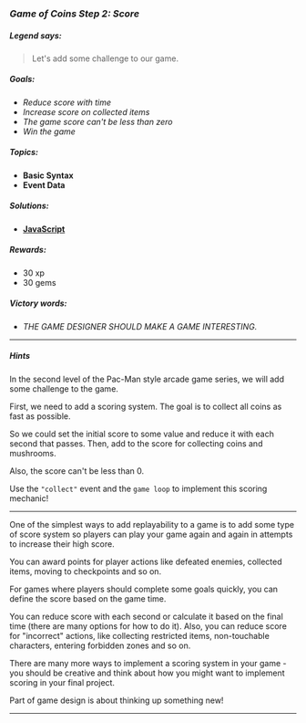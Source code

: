 ### _Game of Coins Step 2: Score_

##### _Legend says:_
> Let's add some challenge to our game.

##### _Goals:_
+ _Reduce score with time_
+ _Increase score on collected items_
+ _The game score can't be less than zero_
+ _Win the game_

##### _Topics:_
+ **Basic Syntax**
+ **Event Data**

##### _Solutions:_
+ **[JavaScript](goc2.js)**

##### _Rewards:_
+ 30 xp
+ 30 gems

##### _Victory words:_
+ _THE GAME DESIGNER SHOULD MAKE A GAME INTERESTING._

___

##### _Hints_

In the second level of the Pac-Man style arcade game series, we will add some challenge to the game.

First, we need to add a scoring system. The goal is to collect all coins as fast as possible.

So we could set the initial score to some value and reduce it with each second that passes. Then, add to the score for collecting coins and mushrooms.

Also, the score can't be less than 0.

Use the `"collect"` event and the `game loop` to implement this scoring mechanic!

___

One of the simplest ways to add replayability to a game is to add some type of score system so players can play your game again and again in attempts to increase their high score.

You can award points for player actions like defeated enemies, collected items, moving to checkpoints and so on.

For games where players should complete some goals quickly, you can define the score based on the game time.

You can reduce score with each second or calculate it based on the final time (there are many options for how to do it). Also, you can reduce score for "incorrect" actions, like collecting restricted items, non-touchable characters, entering forbidden zones and so on.

There are many more ways to implement a scoring system in your game - you should be creative and think about how you might want to implement scoring in your final project.

Part of game design is about thinking up something new!

___
